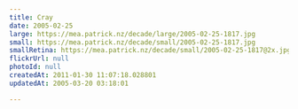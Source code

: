 ```yaml
---
title: Cray
date: 2005-02-25
large: https://mea.patrick.nz/decade/large/2005-02-25-1817.jpg
small: https://mea.patrick.nz/decade/small/2005-02-25-1817.jpg
smallRetina: https://mea.patrick.nz/decade/small/2005-02-25-1817@2x.jpg
flickrUrl: null
photoId: null
createdAt: 2011-01-30 11:07:18.028801
updatedAt: 2005-03-20 03:18:01

---
```


